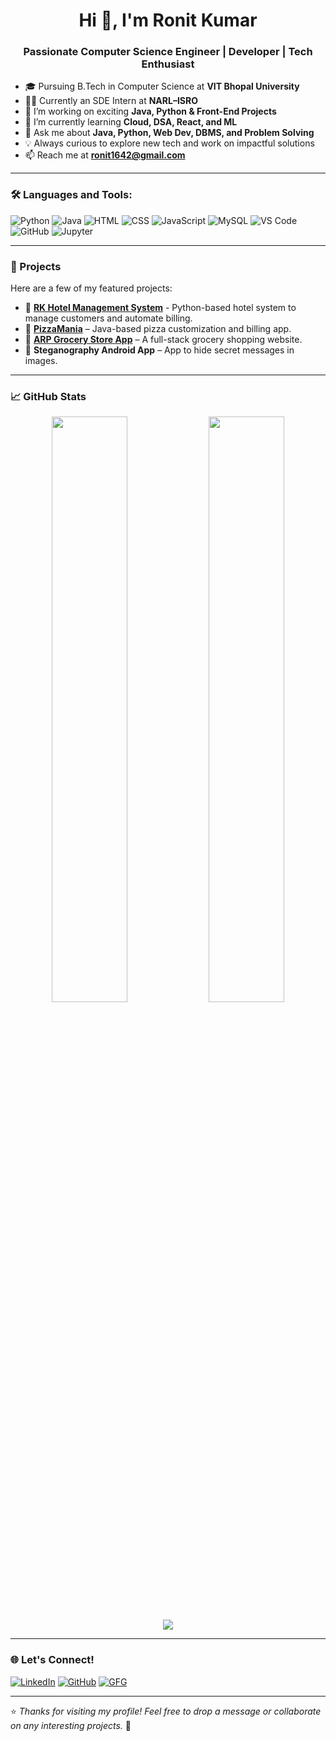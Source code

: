 <h1 align="center">Hi 👋, I'm Ronit Kumar</h1>
<h3 align="center">Passionate Computer Science Engineer | Developer | Tech Enthusiast</h3>

- 🎓 Pursuing B.Tech in Computer Science at **VIT Bhopal University**
- 👨‍💻 Currently an SDE Intern at **NARL–ISRO**
- 🔭 I’m working on exciting **Java, Python & Front-End Projects**
- 🌱 I’m currently learning **Cloud, DSA, React, and ML**
- 💬 Ask me about **Java, Python, Web Dev, DBMS, and Problem Solving**
- 💡 Always curious to explore new tech and work on impactful solutions
- 📫 Reach me at **ronit1642@gmail.com**

---

### 🛠️ Languages and Tools:
![Python](https://img.shields.io/badge/-Python-333333?style=flat&logo=python)
![Java](https://img.shields.io/badge/-Java-333333?style=flat&logo=java)
![HTML](https://img.shields.io/badge/-HTML5-333333?style=flat&logo=html5)
![CSS](https://img.shields.io/badge/-CSS3-333333?style=flat&logo=css3)
![JavaScript](https://img.shields.io/badge/-JavaScript-333333?style=flat&logo=javascript)
![MySQL](https://img.shields.io/badge/-MySQL-333333?style=flat&logo=mysql)
![VS Code](https://img.shields.io/badge/-VS%20Code-333333?style=flat&logo=visual-studio-code)
![GitHub](https://img.shields.io/badge/-GitHub-333333?style=flat&logo=github)
![Jupyter](https://img.shields.io/badge/-Jupyter-333333?style=flat&logo=jupyter)

---

### 🚀 Projects
Here are a few of my featured projects:

- 🏨 [**RK Hotel Management System**](https://github.com/Ronit1642/HMS-rk) - Python-based hotel system to manage customers and automate billing.
- 🍕 [**PizzaMania**](https://github.com/Ronit1642/Pizza_billGenretor) – Java-based pizza customization and billing app.
- 🛒 [**ARP Grocery Store App**](https://github.com/Ronit1642/ARP-grocery-app) – A full-stack grocery shopping website.
- 🔐 **Steganography Android App** – App to hide secret messages in images.

---

### 📈 GitHub Stats

<p align="center">
  <img width="49%" src="https://github-readme-stats.vercel.app/api?username=Ronit1642&show_icons=true&theme=radical" />
  <img width="49%" src="https://github-readme-streak-stats.herokuapp.com/?user=Ronit1642&theme=radical" />
</p>

<p align="center">
  <img src="https://github-readme-stats.vercel.app/api/top-langs/?username=Ronit1642&layout=compact&theme=radical" />
</p>

---

### 🌐 Let's Connect!

[![LinkedIn](https://img.shields.io/badge/-LinkedIn-blue?style=flat&logo=linkedin)](https://www.linkedin.com/in/ronit1642/)
[![GitHub](https://img.shields.io/badge/-GitHub-black?style=flat&logo=github)](https://github.com/Ronit1642)
[![GFG](https://img.shields.io/badge/-GeeksforGeeks-darkgreen?style=flat&logo=geeksforgeeks)](https://auth.geeksforgeeks.org/user/ronit1642/practice/)

---

⭐ *Thanks for visiting my profile! Feel free to drop a message or collaborate on any interesting projects.* 🚀
